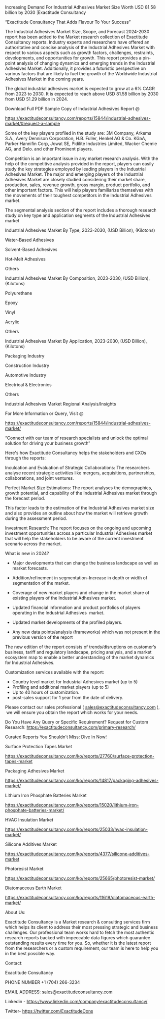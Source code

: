Increasing Demand For Industrial Adhesives Market Size Worth USD 81.58 billion by 2030 |Exactitude Consultancy

“Exactitude Consultancy That Adds Flavour To Your Success”

The Industrial Adhesives Market Size, Scope, and Forecast 2024-2030 report has been added to the Market research collection of Exactitude Consultancy reports. Industry experts and researchers have offered an authoritative and concise analysis of the Industrial Adhesives Market with respect to various aspects such as growth factors, challenges, restraints, developments, and opportunities for growth. This report provides a pin-point analysis of changing dynamics and emerging trends in the Industrial Adhesives Market. Additionally, it provides a futuristic perspective on various factors that are likely to fuel the growth of the Worldwide Industrial Adhesives Market in the coming years.

The global industrial adhesives market is expected to grow at a 6% CAGR from 2023 to 2030. It is expected to reach above USD 81.58 billion by 2030 from USD 51.29 billion in 2024.

Download Full PDF Sample Copy of Industrial Adhesives Report @

https://exactitudeconsultancy.com/reports/15844/industrial-adhesives-market/#request-a-sample

Some of the key players profiled in the study are: 3M Company, Arkema S.A., Avery Dennison Corporation, H.B. Fuller, Henkel AG & Co. KGaA, Parker Hannifin Corp, Jowat SE, Pidilite Industries Limited, Wacker Chemie AG, and Delo. and other Prominent players.

Competition is an important issue in any market research analysis. With the help of the competitive analysis provided in the report, players can easily study the key strategies employed by leading players in the Industrial Adhesives Market. The major and emerging players of the Industrial Adhesives Market are closely studied considering their market share, production, sales, revenue growth, gross margin, product portfolio, and other important factors. This will help players familiarize themselves with the movements of their toughest competitors in the Industrial Adhesives market.

The segmental analysis section of the report includes a thorough research study on key type and application segments of the Industrial Adhesives market

Industrial Adhesives Market By Type, 2023-2030, (USD Billion), (Kilotons)

Water-Based Adhesives

Solvent-Based Adhesives

Hot-Melt Adhesives

Others

Industrial Adhesives Market By Composition, 2023-2030, (USD Billion), (Kilotons)

Polyurethane

Epoxy

Vinyl

Acrylic

Others

Industrial Adhesives Market By Application, 2023-2030, (USD Billion), (Kilotons)

Packaging Industry

Construction Industry

Automotive Industry

Electrical & Electronics

Others

Industrial Adhesives Market Regional Analysis/Insights

For More Information or Query, Visit @

https://exactitudeconsultancy.com/reports/15844/industrial-adhesives-market/

“Connect with our team of research specialists and unlock the optimal solution for driving your business growth”

Here's how Exactitude Consultancy helps the stakeholders and CXOs through the reports:

Inculcation and Evaluation of Strategic Collaborations: The researchers analyse recent strategic activities like mergers, acquisitions, partnerships, collaborations, and joint ventures.

Perfect Market Size Estimations: The report analyses the demographics, growth potential, and capability of the Industrial Adhesives market through the forecast period.

This factor leads to the estimation of the Industrial Adhesives market size and also provides an outline about how the market will retrieve growth during the assessment period.

Investment Research: The report focuses on the ongoing and upcoming investment opportunities across a particular Industrial Adhesives market that will help the stakeholders to be aware of the current investment scenario across the market.

What is new in 2024?

- Major developments that can change the business landscape as well as market forecasts.

- Addition/refinement in segmentation–Increase in depth or width of segmentation of the market.

- Coverage of new market players and change in the market share of existing players of the Industrial Adhesives market.

- Updated financial information and product portfolios of players operating in the Industrial Adhesives  market.

- Updated market developments of the profiled players.

- Any new data points/analysis (frameworks) which was not present in the previous version of the report

The new edition of the report consists of trends/disruptions on customer’s business, tariff and regulatory landscape, pricing analysis, and a market ecosystem map to enable a better understanding of the market dynamics for Industrial Adhesives.

Customization services available with the report:

- Country level market for Industrial Adhesives market (up to 5)
- Profiling and additional market players (up to 5)
- Up to 40 hours of customization.
- post-sales support for 1 year from the date of delivery.

Please contact our sales professional ( sales@exactitudeconsultancy.com ),  we will ensure you obtain the report which works for your needs.

Do You Have Any Query or Specific Requirement? Request for Custom Research: https://exactitudeconsultancy.com/primary-research/

Curated Reports You Shouldn't Miss: Dive In Now!

Surface Protection Tapes Market

https://exactitudeconsultancy.com/ko/reports/27760/surface-protection-tapes-market

Packaging Adhesives Market

https://exactitudeconsultancy.com/ko/reports/14817/packaging-adhesives-market/

Lithium Iron Phosphate Batteries Market

https://exactitudeconsultancy.com/ko/reports/15020/lithium-iron-phosphate-batteries-market/

HVAC Insulation Market

https://exactitudeconsultancy.com/ko/reports/25033/hvac-insulation-market/

Silicone Additives Market

https://exactitudeconsultancy.com/ko/reports/4377/silicone-additives-market

Photoresist Market

https://exactitudeconsultancy.com/ko/reports/25665/photoresist-market/

Diatomaceous Earth Market

https://exactitudeconsultancy.com/ko/reports/11618/diatomaceous-earth-market/

About Us:

Exactitude Consultancy is a Market research & consulting services firm which helps its client to address their most pressing strategic and business challenges. Our professional team works hard to fetch the most authentic research reports backed with impeccable data figures which guarantee outstanding results every time for you. So, whether it is the latest report from the researchers or a custom requirement, our team is here to help you in the best possible way.

Contact:

Exactitude Consultancy

PHONE NUMBER +1 (704) 266-3234

EMAIL ADDRESS: sales@exactitudeconsultancy.com

Linkedin - https://www.linkedin.com/company/exactitudeconsultancy/

Twitter- https://twitter.com/ExactitudeCons


